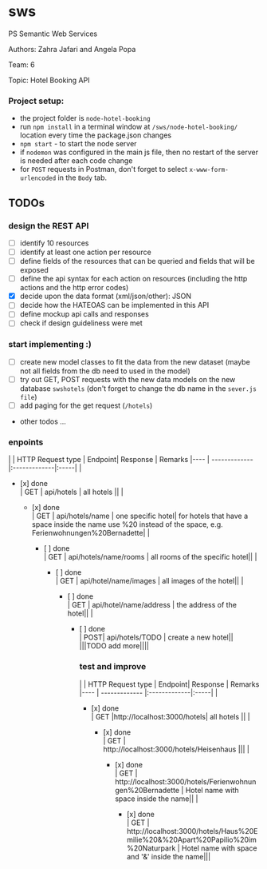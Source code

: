 # sws
PS Semantic Web Services

Authors: Zahra Jafari and Angela Popa

Team: 6

Topic: Hotel Booking API

### Project setup:

  * the project folder is `node-hotel-booking`
  * run `npm install` in a terminal window at `/sws/node-hotel-booking/` location every time the package.json changes
  * `npm start` - to start the node server
  * if `nodemon` was configured in the main js file, then no restart of the server is needed after each code change
  * for `POST` requests in Postman, don't forget to select `x-www-form-urlencoded` in the `Body` tab.

## TODOs
### design the REST API
  - [ ] identify 10 resources
  - [ ] identify at least one action per resource
  - [ ] define fields of the resources that can be queried and fields that will be exposed
  - [ ] define the api syntax for each action on resources (including the http actions and the http error codes)
  - [x] decide upon the data format (xml/json/other): JSON
  - [ ] decide how the HATEOAS can be implemented in this API
  - [ ] define mockup api calls and responses
  - [ ] check if design guideliness were met

### start implementing :)
  - [ ] create new model classes to fit the data from the new dataset (maybe not all fields from the db need to used in the model)
  - [ ] try out GET, POST requests with the new data models on the new database `swshotels` (don't forget to change the db name in the `sever.js file`)
  - [ ] add paging for the get request (`/hotels`)
  - other todos ...


  ### enpoints

  |  | HTTP Request type | Endpoint| Response  | Remarks
  |---- | ------------- |:-------------|:-----|
  |<ul><li>[x] done</li> | GET | api/hotels | all hotels ||
  |<ul><li>[x] done</li>| GET | api/hotels/name | one specific hotel| for hotels that have a space inside the name use %20 instead of the space, e.g. Ferienwohnungen%20Bernadette|
  |<ul><li>[ ] done</li>| GET | api/hotels/name/rooms | all rooms of the specific hotel||
  |<ul><li>[ ] done</li>| GET | api/hotel/name/images | all images of the hotel||
  |<ul><li>[ ] done</li>| GET | api/hotel/name/address | the address of the hotel||
  |<ul><li>[ ] done</li>| POST| api/hotels/TODO | create a new hotel||
  |||TODO add more||||


### test and improve
|  | HTTP Request type | Endpoint| Response  | Remarks
|---- | ------------- |:-------------|:-----|
|<ul><li>[x] done</li> | GET |http://localhost:3000/hotels| all hotels ||
|<ul><li>[x] done</li>| GET | http://localhost:3000/hotels/Heisenhaus |||
|<ul><li>[x] done</li>| GET | http://localhost:3000/hotels/Ferienwohnungen%20Bernadette | Hotel name with space inside the name||
|<ul><li>[x] done</li>| GET | http://localhost:3000/hotels/Haus%20Emilie%20&%20Apart%20Papilio%20im%20Naturpark | Hotel name with space and '&' inside the name|||
